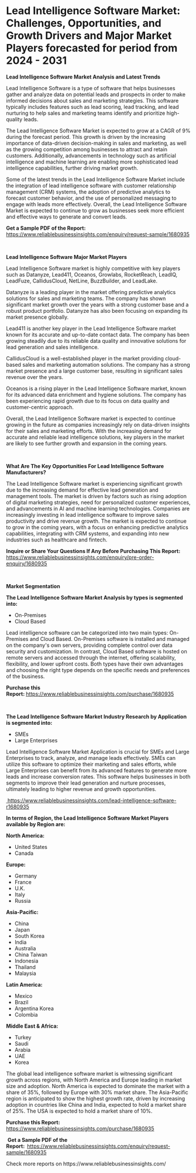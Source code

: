 <p><h1>Lead Intelligence Software Market: Challenges, Opportunities, and Growth Drivers and Major Market Players forecasted for period from 2024 - 2031</h1></p><p><strong>Lead Intelligence Software Market Analysis and Latest Trends</strong></p>
<p><p>Lead Intelligence Software is a type of software that helps businesses gather and analyze data on potential leads and prospects in order to make informed decisions about sales and marketing strategies. This software typically includes features such as lead scoring, lead tracking, and lead nurturing to help sales and marketing teams identify and prioritize high-quality leads.</p><p>The Lead Intelligence Software Market is expected to grow at a CAGR of 9% during the forecast period. This growth is driven by the increasing importance of data-driven decision-making in sales and marketing, as well as the growing competition among businesses to attract and retain customers. Additionally, advancements in technology such as artificial intelligence and machine learning are enabling more sophisticated lead intelligence capabilities, further driving market growth.</p><p>Some of the latest trends in the Lead Intelligence Software Market include the integration of lead intelligence software with customer relationship management (CRM) systems, the adoption of predictive analytics to forecast customer behavior, and the use of personalized messaging to engage with leads more effectively. Overall, the Lead Intelligence Software Market is expected to continue to grow as businesses seek more efficient and effective ways to generate and convert leads.</p></p>
<p><strong>Get a Sample PDF of the Report:&nbsp;</strong> <a href="https://www.reliablebusinessinsights.com/enquiry/request-sample/1680935">https://www.reliablebusinessinsights.com/enquiry/request-sample/1680935</a></p>
<p>&nbsp;</p>
<p><strong>Lead Intelligence Software Major Market Players</strong></p>
<p><p>Lead Intelligence Software market is highly competitive with key players such as Datanyze, Lead411, Oceanos, Growlabs, RocketReach, LeadIQ, LeadFuze, CallidusCloud, NetLine, BuzzBuilder, and LeadLake. </p><p>Datanyze is a leading player in the market offering predictive analytics solutions for sales and marketing teams. The company has shown significant market growth over the years with a strong customer base and a robust product portfolio. Datanyze has also been focusing on expanding its market presence globally.</p><p>Lead411 is another key player in the Lead Intelligence Software market known for its accurate and up-to-date contact data. The company has been growing steadily due to its reliable data quality and innovative solutions for lead generation and sales intelligence.</p><p>CallidusCloud is a well-established player in the market providing cloud-based sales and marketing automation solutions. The company has a strong market presence and a large customer base, resulting in significant sales revenue over the years.</p><p>Oceanos is a rising player in the Lead Intelligence Software market, known for its advanced data enrichment and hygiene solutions. The company has been experiencing rapid growth due to its focus on data quality and customer-centric approach.</p><p>Overall, the Lead Intelligence Software market is expected to continue growing in the future as companies increasingly rely on data-driven insights for their sales and marketing efforts. With the increasing demand for accurate and reliable lead intelligence solutions, key players in the market are likely to see further growth and expansion in the coming years.</p></p>
<p>&nbsp;</p>
<p><strong>What Are The Key Opportunities For Lead Intelligence Software Manufacturers?</strong></p>
<p><p>The Lead Intelligence Software market is experiencing significant growth due to the increasing demand for effective lead generation and management tools. The market is driven by factors such as rising adoption of digital marketing strategies, need for personalized customer experiences, and advancements in AI and machine learning technologies. Companies are increasingly investing in lead intelligence software to improve sales productivity and drive revenue growth. The market is expected to continue to grow in the coming years, with a focus on enhancing predictive analytics capabilities, integrating with CRM systems, and expanding into new industries such as healthcare and fintech.</p></p>
<p><strong>Inquire or Share Your Questions If Any Before Purchasing This Report:</strong> <a href="https://www.reliablebusinessinsights.com/enquiry/pre-order-enquiry/1680935">https://www.reliablebusinessinsights.com/enquiry/pre-order-enquiry/1680935</a></p>
<p>&nbsp;</p>
<p><strong>Market Segmentation</strong></p>
<p><strong>The Lead Intelligence Software Market Analysis by types is segmented into:</strong></p>
<p><ul><li>On-Premises</li><li>Cloud Based</li></ul></p>
<p><p>Lead intelligence software can be categorized into two main types: On-Premises and Cloud Based. On-Premises software is installed and managed on the company's own servers, providing complete control over data security and customization. In contrast, Cloud Based software is hosted on remote servers and accessed through the internet, offering scalability, flexibility, and lower upfront costs. Both types have their own advantages and choosing the right type depends on the specific needs and preferences of the business.</p></p>
<p><strong>Purchase this Report:&nbsp;</strong><a href="https://www.reliablebusinessinsights.com/purchase/1680935">https://www.reliablebusinessinsights.com/purchase/1680935</a></p>
<p>&nbsp;</p>
<p><strong>The Lead Intelligence Software Market Industry Research by Application is segmented into:</strong></p>
<p><ul><li>SMEs</li><li>Large Enterprises</li></ul></p>
<p><p>Lead Intelligence Software Market Application is crucial for SMEs and Large Enterprises to track, analyze, and manage leads effectively. SMEs can utilize this software to optimize their marketing and sales efforts, while Large Enterprises can benefit from its advanced features to generate more leads and increase conversion rates. This software helps businesses in both segments to improve their lead generation and nurture processes, ultimately leading to higher revenue and growth opportunities.</p></p>
<p><a href="https://www.reliablebusinessinsights.com/lead-intelligence-software-r1680935">&nbsp;https://www.reliablebusinessinsights.com/lead-intelligence-software-r1680935</a></p>
<p><strong>In terms of Region, the Lead Intelligence Software Market Players available by Region are:</strong></p>
<p>
    <p> <strong> North America: </strong>
        <ul>
            <li>United States</li>
            <li>Canada</li>
        </ul>
        </p> 
    <p> <strong> Europe: </strong>
        <ul>
            <li>Germany</li>
            <li>France</li>
            <li>U.K.</li>
            <li>Italy</li>
            <li>Russia</li>
        </ul>
        </p> 
    <p> <strong> Asia-Pacific: </strong>
        <ul>
            <li>China</li>
            <li>Japan</li>
            <li>South Korea</li>
            <li>India</li>
            <li>Australia</li>
            <li>China Taiwan</li>
            <li>Indonesia</li>
            <li>Thailand</li>
            <li>Malaysia</li>
        </ul>
        </p> 
    <p> <strong> Latin America: </strong>
        <ul>
            <li>Mexico</li>
            <li>Brazil</li>
            <li>Argentina Korea</li>
            <li>Colombia</li>
        </ul>
        </p> 
    <p> <strong> Middle East & Africa: </strong>
        <ul>
            <li>Turkey</li>
            <li>Saudi</li>
            <li>Arabia</li>
            <li>UAE</li>
            <li>Korea</li>
        </ul>
    </p>
    </p>
<p><p>The global lead intelligence software market is witnessing significant growth across regions, with North America and Europe leading in market size and adoption. North America is expected to dominate the market with a share of 35%, followed by Europe with 30% market share. The Asia-Pacific region is anticipated to show the highest growth rate, driven by increasing adoption in countries like China and India, expected to hold a market share of 25%. The USA is expected to hold a market share of 10%.</p></p>
<p><strong>Purchase this Report: </strong><a href="https://www.reliablebusinessinsights.com/purchase/1680935">https://www.reliablebusinessinsights.com/purchase/1680935</a></p>
<p>&nbsp;<strong>Get a Sample PDF of the Report:&nbsp;&nbsp;</strong><a href="https://www.reliablebusinessinsights.com/enquiry/request-sample/1680935">https://www.reliablebusinessinsights.com/enquiry/request-sample/1680935</a></p>
<p><strong></strong></p>
<p>Check more reports on https://www.reliablebusinessinsights.com/</p>